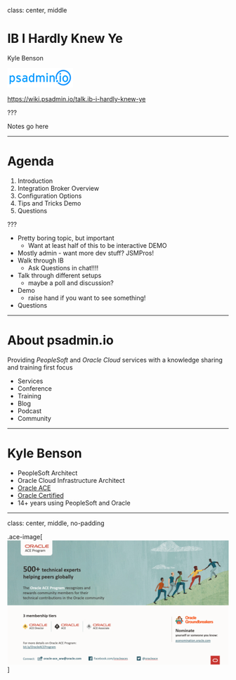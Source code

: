 class: center, middle

# IB I Hardly Knew Ye

Kyle Benson

![:img psadmin.io, 25%](images/psadmin_io_blue.png)

https://wiki.psadmin.io/talk.ib-i-hardly-knew-ye

???

Notes go here

---

# Agenda

1. Introduction
1. Integration Broker Overview
1. Configuration Options
1. Tips and Tricks Demo
1. Questions

???

* Pretty boring topic, but important
  * Want at least half of this to be interactive DEMO
* Mostly admin - want more dev stuff? JSMPros!
* Walk through IB
  * Ask Questions in chat!!!!
* Talk through different setups
  * maybe a poll and discussion?
* Demo 
  * raise hand if you want to see something!
* Questions

---

# About psadmin.io

Providing *PeopleSoft* and *Oracle Cloud* services with a knowledge sharing and training first focus

* Services
* Conference
* Training
* Blog
* Podcast
* Community

---

# Kyle Benson

* PeopleSoft Architect
* Oracle Cloud Infrastructure Architect
* [Oracle ACE](https://psadmin.io/ace-kyle)
* [Oracle Certified](https://www.youracclaim.com/users/kyle-benson/badges)
* 14+ years using PeopleSoft and Oracle

---
class: center, middle, no-padding

.ace-image[![ACE Program](images/ace.png)]